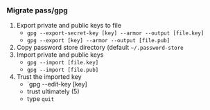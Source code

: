 ### Migrate pass/gpg

1. Export private and public keys to file 
   - `gpg --export-secret-key [key] --armor --output [file.key]`
   - `gpg --export [key] --armor --output [file.pub]`
2. Copy password store directory (default `~/.password-store`
3. Import private and public keys
   - `gpg --import [file.key]`
   - `gpg --import [file.pub]`
4. Trust the imported key
   - `gpg --edit-key [key]
   - trust ultimately (5)
   - type `quit`
